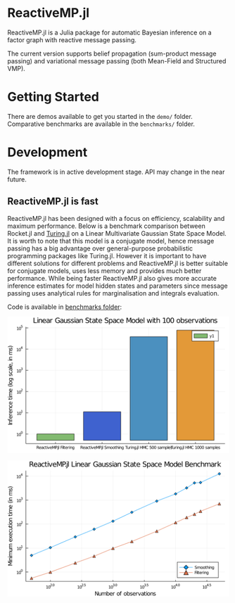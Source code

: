 # ReactiveMP.jl

ReactiveMP.jl is a Julia package for automatic Bayesian inference on a factor graph with reactive message passing.

The current version supports belief propagation (sum-product message passing) and variational message passing (both Mean-Field and Structured VMP).

# Getting Started

There are demos available to get you started in the `demo/` folder. Comparative benchmarks are available in the `benchmarks/` folder.

# Development

The framework is in active development stage. API may change in the near future.

## ReactiveMP.jl is fast

ReactiveMP.jl has been designed with a focus on efficiency, scalability and maximum performance. Below is a benchmark comparison between Rocket.jl and [Turing.jl](https://github.com/TuringLang/Turing.jl) on a Linear Multivariate Gaussian State Space Model. It is worth to note that this model is a conjugate model, hence message passing has a big advantage over general-purpose probabilistic programming packages like Turing.jl. However it is important to have different solutions for different problems and ReactiveMP.jl is better suitable for conjugate models, uses less memory and provides much better performance. While being faster ReactiveMP.jl also gives more accurate inference estimates for model hidden states and parameters since message passing uses analytical rules for marginalisation and integrals evaluation.

Code is available in [benchmarks folder](https://github.com/biaslab/Rocket.jl/tree/master/benchmarks):

![ReactiveMP.jl vs Turing.jl](benchmarks/plots/lgssm_comparison.svg?raw=true&sanitize=true "ReactiveMP.jl vs Turing.jl")

![ReactiveMP.jl Benchmark](benchmarks/plots/lgssm_scaling.svg?raw=true&sanitize=true "ReactiveMP.jl Scalability")
